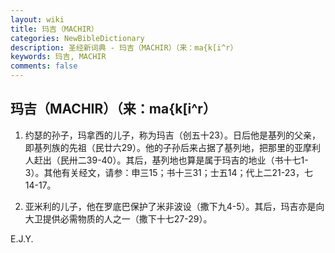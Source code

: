 ```yaml
---
layout: wiki
title: 玛吉（MACHIR）
categories: NewBibleDictionary
description: 圣经新词典 - 玛吉（MACHIR）（来：ma{k[i^r）
keywords: 玛吉, MACHIR
comments: false
---
```


## 玛吉（MACHIR）（来：ma{k[i^r）

1. 约瑟的孙子，玛拿西的儿子，称为玛吉（创五十23）。日后他是基列的父亲，即基列族的先祖（民廿六29）。他的子孙后来占据了基列地，把那里的亚摩利人赶出（民卅二39-40）。其后，基列地也算是属于玛吉的地业（书十七1-3）。其他有关经文，请参：申三15；书十三31；士五14；代上二21-23，七14-17。

2. 亚米利的儿子，他在罗底巴保护了米非波设（撒下九4-5）。其后，玛吉亦是向大卫提供必需物质的人之一（撒下十七27-29）。

E.J.Y.








